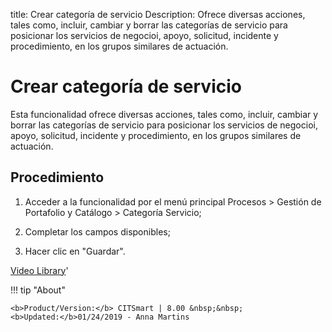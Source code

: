 title: Crear categoría de servicio
Description: Ofrece diversas acciones, tales como, incluir, cambiar y borrar las categorías de servicio para posicionar los servicios de negocioi, apoyo, solicitud, incidente y procedimiento, en los grupos similares de actuación.
# Crear categoría de servicio


Esta funcionalidad ofrece diversas acciones, tales como, incluir, cambiar y
borrar las categorías de servicio para posicionar los servicios de negocioi,
apoyo, solicitud, incidente y procedimiento, en los grupos similares de
actuación.

Procedimiento
-----------------

1.  Acceder a la funcionalidad por el menú principal Procesos \> Gestión de
    Portafolio y Catálogo \> Categoría Servicio;

2.  Completar los campos disponibles;

3.  Hacer clic en "Guardar".


<i class='fa fa-youtube-play  fa-2x' style='color:#97ce17;vertical-align: middle;'> </i> [Video Library](https://www.youtube.com/playlist?list=PLB5qK2uzf2ROUXdrTeH-_n6tXmG4oPtoz)'

!!! tip "About"

    <b>Product/Version:</b> CITSmart | 8.00 &nbsp;&nbsp;
    <b>Updated:</b>01/24/2019 - Anna Martins
